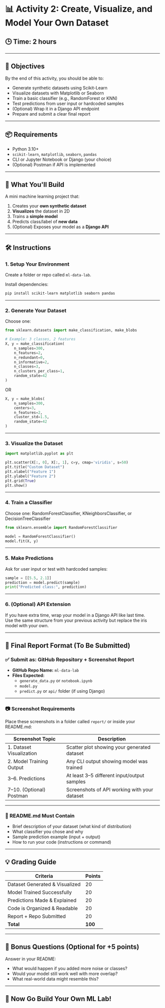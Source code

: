 # 📊 Activity 2: Create, Visualize, and Model Your Own Dataset

## 🕒 Time: 2 hours

---

## 🎯 Objectives

By the end of this activity, you should be able to:

- Generate synthetic datasets using Scikit-Learn
- Visualize datasets with Matplotlib or Seaborn
- Train a basic classifier (e.g., RandomForest or KNN)
- Test predictions from user input or hardcoded samples
- (Optional) Wrap it in a Django API endpoint
- Prepare and submit a clear final report

---

## 📦 Requirements

- Python 3.10+
- `scikit-learn`, `matplotlib`, `seaborn`, `pandas`
- CLI or Jupyter Notebook or Django (your choice)
- (Optional) Postman if API is implemented

---

## 🧪 What You'll Build

A mini machine learning project that:

1. Creates your **own synthetic dataset**
2. **Visualizes** the dataset in 2D
3. Trains a **simple model**
4. Predicts class/label of **new data**
5. (Optional) Exposes your model as a **Django API**

---

## 🛠️ Instructions

### 1. Setup Your Environment

Create a folder or repo called `ml-data-lab`.

Install dependencies:

```bash
pip install scikit-learn matplotlib seaborn pandas
```

---

### 2. Generate Your Dataset

Choose one:

```python
from sklearn.datasets import make_classification, make_blobs

# Example: 3 classes, 2 features
X, y = make_classification(
    n_samples=300,
    n_features=2,
    n_redundant=0,
    n_informative=2,
    n_classes=3,
    n_clusters_per_class=1,
    random_state=42
)
```

OR

```python
X, y = make_blobs(
    n_samples=300,
    centers=3,
    n_features=2,
    cluster_std=1.5,
    random_state=42
)
```

---

### 3. Visualize the Dataset

```python
import matplotlib.pyplot as plt

plt.scatter(X[:, 0], X[:, 1], c=y, cmap='viridis', s=50)
plt.title("Custom Dataset")
plt.xlabel("Feature 1")
plt.ylabel("Feature 2")
plt.grid(True)
plt.show()
```

---

### 4. Train a Classifier

Choose one: RandomForestClassifier, KNeighborsClassifier, or DecisionTreeClassifier

```python
from sklearn.ensemble import RandomForestClassifier

model = RandomForestClassifier()
model.fit(X, y)
```

---

### 5. Make Predictions

Ask for user input or test with hardcoded samples:

```python
sample = [[5.5, 2.1]]
prediction = model.predict(sample)
print("Predicted class:", prediction)
```

---

### 6. (Optional) API Extension

If you have extra time, wrap your model in a Django API like last time.  
Use the same structure from your previous activity but replace the iris model with your own.

---

## 📄 Final Report Format (To Be Submitted)

### ✅ Submit as: **GitHub Repository + Screenshot Report**

- **GitHub Repo Name:** `ml-data-lab`
- **Files Expected:**
  - `generate_data.py` or `notebook.ipynb`
  - `model.py`
  - `predict.py` or `api/` folder (if using Django)

---

### 📷 Screenshot Requirements

Place these screenshots in a folder called `report/` or inside your README.md:

| Screenshot Topic              | Description                                      |
|-------------------------------|--------------------------------------------------|
| 1. Dataset Visualization      | Scatter plot showing your generated dataset     |
| 2. Model Training Output      | Any CLI output showing model was trained        |
| 3–6. Predictions              | At least 3–5 different input/output samples      |
| 7–10. (Optional) Postman      | Screenshots of API working with your dataset     |

---

### 📝 README.md Must Contain

- Brief description of your dataset (what kind of distribution)
- What classifier you chose and why
- Sample prediction example (input + output)
- How to run your code (instructions or command)

---

## 💡 Grading Guide

| Criteria                       | Points |
|--------------------------------|--------|
| Dataset Generated & Visualized | 20     |
| Model Trained Successfully     | 20     |
| Predictions Made & Explained   | 20     |
| Code is Organized & Readable   | 20     |
| Report + Repo Submitted        | 20     |
| **Total**                      | **100**|

---

## 🧠 Bonus Questions (Optional for +5 points)

Answer in your README:

- What would happen if you added more noise or classes?
- Would your model still work well with more overlap?
- What real-world data might resemble this?

---

## 🚀 Now Go Build Your Own ML Lab!
